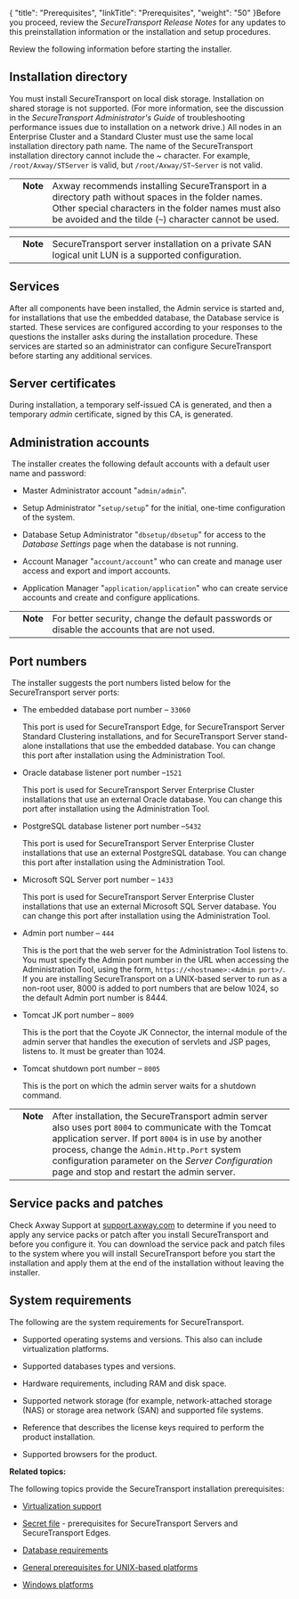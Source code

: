 {
    "title": "Prerequisites",
    "linkTitle": "Prerequisites",
    "weight": "50"
}Before you proceed, review the *SecureTransport Release Notes* for any updates to this preinstallation information or the installation and setup procedures.

Review the following information before starting the installer.

## Installation directory

You must install SecureTransport on local disk storage. Installation on shared storage is not supported. (For more information, see the discussion in the *SecureTransport Administrator's Guide* of troubleshooting performance issues due to installation on a network drive.) All nodes in an Enterprise Cluster and a Standard Cluster must use the same local installation directory path name. The name of the SecureTransport installation directory cannot include the ~ character. For example, `/root/Axway/STServer` is valid, but `/root/Axway/ST~Server` is not valid.

<table cellpadding="0" cellspacing="0">
   <col/>
   <col/>
   <col/>
      <tr>
         <td valign="top">         </td>
         <td valign="top"><span><b>Note</b></span>
         </td>
         <td data-mc-autonum="&lt;b&gt;Note&lt;/b&gt;" valign="top">Axway recommends installing <span>SecureTransport</span> in a directory path without spaces in the folder names. Other special characters in the folder names must also be avoided and the tilde (<code>~</code>) character cannot be used.         </td>
      </tr>
</table>

<table cellpadding="0" cellspacing="0">
   <col/>
   <col/>
   <col/>
      <tr>
         <td valign="top">         </td>
         <td valign="top"><span><b>Note</b></span>
         </td>
         <td data-mc-autonum="&lt;b&gt;Note&lt;/b&gt;" valign="top"><span>SecureTransport</span> server installation on a private SAN logical unit LUN is a supported configuration.         </td>
      </tr>
</table>

## Services

After all components have been installed, the Admin service is started and, for installations that use the embedded database, the Database service is started. These services are configured according to your responses to the questions the installer asks during the installation procedure. These services are started so an administrator can configure SecureTransport before starting any additional services.

## Server certificates

During installation, a temporary self-issued CA is generated, and then a temporary *admin* certificate, signed by this CA, is generated.

## Administration accounts

 The installer creates the following default accounts with a default user name and password:

-   Master Administrator account "`admin/admin`".
-   Setup Administrator "`setup/setup`" for the initial, one-time configuration of the system.
-   Database Setup Administrator "`dbsetup/dbsetup`" for access to the *Database Settings* page when the database is not running.
-   Account Manager "`account/account`" who can create and manage user access and export and import accounts.
-   Application Manager "`application/application`" who can create service accounts and create and configure applications.

<table cellpadding="0" cellspacing="0">
   <col/>
   <col/>
   <col/>
      <tr>
         <td valign="top">         </td>
         <td valign="top"><span><b>Note</b></span>
         </td>
         <td data-mc-autonum="&lt;b&gt;Note&lt;/b&gt;" valign="top">For better security, change the default passwords or disable the accounts that are not used.         </td>
      </tr>
</table>

## Port numbers

 The installer suggests the port numbers listed below for the SecureTransport server ports:

-   The embedded database port number – `33060`  
    This port is used for SecureTransport Edge, for SecureTransport Server Standard Clustering installations, and for SecureTransport Server stand-alone installations that use the embedded database. You can change this port after installation using the Administration Tool.
-   Oracle database listener port number –`1521`  
    This port is used for SecureTransport Server Enterprise Cluster installations that use an external Oracle database. You can change this port after installation using the Administration Tool.
-   PostgreSQL database listener port number –`5432`  
    This port is used for SecureTransport Server Enterprise Cluster installations that use an external PostgreSQL database. You can change this port after installation using the Administration Tool.
-   Microsoft SQL Server port number – `1433`  
    This port is used for SecureTransport Server Enterprise Cluster installations that use an external Microsoft SQL Server database. You can change this port after installation using the Administration Tool.
-   Admin port number – `444`  
    This is the port that the web server for the Administration Tool listens to. You must specify the Admin port number in the URL when accessing the Administration Tool, using the form, `https://<hostname>:<Admin port>/`. If you are installing SecureTransport on a UNIX-based server to run as a non-root user, 8000 is added to port numbers that are below 1024, so the default Admin port number is 8444.
-   Tomcat JK port number – `8009`  
    This is the port that the Coyote JK Connector, the internal module of the admin server that handles the execution of servlets and JSP pages, listens to. It must be greater than 1024.
-   Tomcat shutdown port number – `8005`  
    This is the port on which the admin server waits for a shutdown command.

<table cellpadding="0" cellspacing="0">
   <col/>
   <col/>
   <col/>
      <tr>
         <td valign="top">         </td>
         <td valign="top"><span><b>Note</b></span>
         </td>
         <td data-mc-autonum="&lt;b&gt;Note&lt;/b&gt;" valign="top">After installation, the <span>SecureTransport</span> admin server also uses port <code>8004</code> to communicate with the Tomcat application server. If port <code>8004</code> is in use by another process, change the <code>Admin.Http.Port</code> system configuration parameter on the <em>Server Configuration</em> page and stop and restart the admin server.         </td>
      </tr>
</table>

## Service packs and patches

Check Axway Support at [support.axway.com](https://support.axway.com/) to determine if you need to apply any service packs or patch after you install SecureTransport and before you configure it. You can download the service pack and patch files to the system where you will install SecureTransport before you start the installation and apply them at the end of the installation without leaving the installer.

## System requirements

The following are the system requirements for SecureTransport.

-   Supported operating systems and versions. This also can include virtualization platforms.
-   Supported databases types and versions.
-   Hardware requirements, including RAM and disk space.
-   Supported network storage (for example, network-attached storage (NAS) or storage area network (SAN) and supported file systems.
-   Reference that describes the license keys required to perform the product installation.
-   Supported browsers for the product.

**Related topics:**

The following topics provide the SecureTransport installation prerequisites:

-   [Virtualization support](virtualization_support)
-   [Secret file](secret_file) - prerequisites for SecureTransport Servers and SecureTransport Edges.
-   [Database requirements](database_installation_prerequisites)
-   [General prerequisites for UNIX-based platforms](installation_prerequisites_for_unix_based_servers)
-   [Windows platforms](installation_prerequisites_for_windows)
